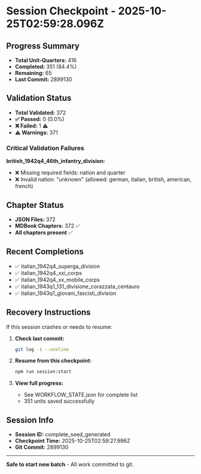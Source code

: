 # Session Checkpoint - 2025-10-25T02:59:28.096Z

## Progress Summary

- **Total Unit-Quarters:** 416
- **Completed:** 351 (84.4%)
- **Remaining:** 65
- **Last Commit:** 2899130

## Validation Status

- **Total Validated:** 372
- **✅ Passed:** 0 (0.0%)
- **❌ Failed:** 1 ⚠️
- **⚠️ Warnings:** 371

### Critical Validation Failures

**british_1942q4_46th_infantry_division:**
  - ❌ Missing required fields: nation and quarter
  - ❌ Invalid nation: "unknown" (allowed: german, italian, british, american, french)

## Chapter Status

- **JSON Files:** 372
- **MDBook Chapters:** 372 ✅
- **All chapters present** ✅

## Recent Completions

- ✅ italian_1942q4_superga_division
- ✅ italian_1942q4_xxi_corps
- ✅ italian_1942q4_xx_mobile_corps
- ✅ italian_1943q1_131_divisione_corazzata_centauro
- ✅ italian_1943q1_giovani_fascisti_division

## Recovery Instructions

If this session crashes or needs to resume:

1. **Check last commit:**
   ```bash
   git log -1 --oneline
   ```

2. **Resume from this checkpoint:**
   ```bash
   npm run session:start
   ```

3. **View full progress:**
   - See WORKFLOW_STATE.json for complete list
   - 351 units saved successfully

## Session Info

- **Session ID:** complete_seed_generated
- **Checkpoint Time:** 2025-10-25T02:59:27.996Z
- **Git Commit:** 2899130

---

**Safe to start new batch** - All work committed to git.
